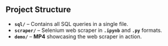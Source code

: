 ## Project Structure  

- **`sql/`** – Contains all SQL queries in a single file.  
- **`scraper/`** – Selenium web scraper  in **`.ipynb`** and **`.py`** formats.  
- **`demo/`** – **MP4** showcasing the web scraper in action. 
